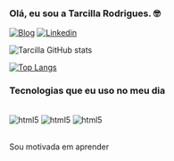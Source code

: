 ### Olá, eu sou a Tarcilla Rodrigues. 🤓

[![Blog](https://img.shields.io/website?label=tarcillarodrigues.com&style=for-the-badge&url=https://tarcillarodrigues.github.io/siteTrilha2/)](https://tarcillarodrigues.github.io/siteTrilha2/)
[![Linkedin](https://img.shields.io/badge/LinkedIn-0077B5?style=for-the-badge&logo=linkedin&logoColor=white)](https://www.linkedin.com/in/tarcillarodrigues/)

![Tarcilla GitHub stats](https://github-readme-stats.vercel.app/api?username=TarcillaRodrigues&show_icons=true&theme=tokyonight)

[![Top Langs](https://github-readme-stats.vercel.app/api/top-langs/?username=TarcillaRodrigues)](https://github.com/anuraghazra/github-readme-stats)


### Tecnologias que eu uso no meu dia

<div style="display: inline_'block"><br/>
<img textalign="center" alt="html5" src="https://img.shields.io/badge/HTML5-E34F26?style=for-the-badge&logo=html5&logoColor=white">
<img textalign="center" alt="html5" src="https://img.shields.io/badge/CSS3-1572B6?style=for-the-badge&logo=css3&logoColor=white">
<img textalign="center" alt="html5" src="https://img.shields.io/badge/JavaScript-F7DF1E?style=for-the-badge&logo=javascript&logoColor=black">
</div><br/>

Sou motivada em aprender

